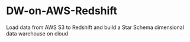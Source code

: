 # DW-on-AWS-Redshift
Load data from AWS S3 to Redshift and build a Star Schema dimensional data warehouse on cloud
